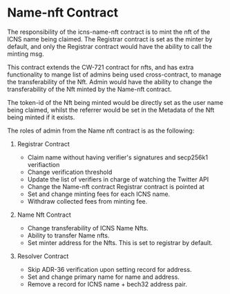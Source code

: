 # Name-nft Contract

The responsibility of the icns-name-nft contract is to mint the nft of the ICNS name being claimed. The Registrar contract is set as the minter by default, and only the Registrar contract would have the ability to call the minting msg.

This contract extends the CW-721 contract for nfts, and has extra functionality to mange list of admins being used cross-contract, to manage the transferability of the Nft. Admin would have the ability to change the transferability of the Nft minted by the Name-nft contract. 

The token-id of the Nft being minted would be directly set as the user name being claimed, whilst the referrer would be set in the Metadata of the Nft being minted if it exists.

The roles of admin from the Name nft contract is as the following:


1. Registrar Contract
    - Claim name without having verifier's signatures and secp256k1 verifiaction
    - Change verification threshold
    - Update the list of verifiers in charge of watching the Twitter API
    - Change the Name-nft contract Registrar contract is pointed at
    - Set and change minting fees for each ICNS name.
    - Withdraw collected fees from minting fee.

2. Name Nft Contract
    - Change transferability of ICNS Name Nfts.
    - Ability to transfer Name nfts. 
    - Set minter address for the Nfts. This is set to registrar by default.

3. Resolver Contract
    - Skip ADR-36 verification upon setting record for address.
    - Set and change primary name for name and address.
    - Remove a record for ICNS name + bech32 address pair.

